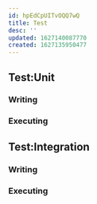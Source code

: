 ```yaml
---
id: hpEdCpUITvOQQ7wQ
title: Test
desc: ''
updated: 1627140087770
created: 1627135950477
---
```


## Test:Unit

### Writing
<!-- Writing unit test -->

### Executing
<!-- Running unit test -->

## Test:Integration

### Writing

### Executing
